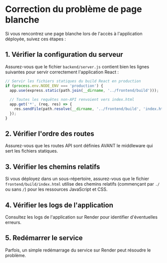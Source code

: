 # Correction du problème de page blanche

Si vous rencontrez une page blanche lors de l'accès à l'application déployée, suivez ces étapes :

## 1. Vérifier la configuration du serveur

Assurez-vous que le fichier `backend/server.js` contient bien les lignes suivantes pour servir correctement l'application React :

```javascript
// Servir les fichiers statiques du build React en production
if (process.env.NODE_ENV === 'production') {
  app.use(express.static(path.join(__dirname, '../frontend/build')));
  
  // Toutes les requêtes non-API renvoient vers index.html
  app.get('*', (req, res) => {
    res.sendFile(path.resolve(__dirname, '../frontend/build', 'index.html'));
  });
}
```

## 2. Vérifier l'ordre des routes

Assurez-vous que les routes API sont définies AVANT le middleware qui sert les fichiers statiques.

## 3. Vérifier les chemins relatifs

Si vous déployez dans un sous-répertoire, assurez-vous que le fichier `frontend/build/index.html` utilise des chemins relatifs (commençant par `./` ou sans `/`) pour les ressources JavaScript et CSS.

## 4. Vérifier les logs de l'application

Consultez les logs de l'application sur Render pour identifier d'éventuelles erreurs.

## 5. Redémarrer le service

Parfois, un simple redémarrage du service sur Render peut résoudre le problème.
